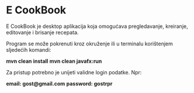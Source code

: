 # E CookBook
<p>E CookBook je desktop aplikacija koja omogućava pregledavanje, kreiranje, editovanje i brisanje recepata. </p>
<p>Program se može pokrenuti kroz okruženje ili u terminalu korištenjem sljedećih komandi:</p>
<b>mvn clean install</b>
<b>mvn clean javafx:run</b>
<p>Za pristup potrebno je unijeti validne login podatke. Npr:</p>
<b>email: gost@gmail.com</b>
<b>password: gostrpr</b>
